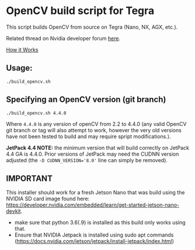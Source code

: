 # OpenCV build script for Tegra

This script builds OpenCV from source on Tegra (Nano, NX, AGX, etc.).

Related thread on Nvidia developer forum 
[here](https://devtalk.nvidia.com/default/topic/1051133/jetson-nano/opencv-build-script/).

[How it Works](https://wiki.debian.org/QemuUserEmulation)

## Usage:
```shell
./build_opencv.sh
```

## Specifying an OpenCV version (git branch)
```shell
./build_opencv.sh 4.4.0
```

Where `4.4.0` is any version of openCV from 2.2 to 4.4.0
(any valid OpenCV git branch or tag will also attempt to work, however the very old versions have not been tested to build and may require spript modifications.).

**JetPack 4.4 NOTE:** the minimum version that will build correctly on JetPack 4.4 GA is 4.4.0. Prior versions of JetPack may need the CUDNN version adjusted (the `-D CUDNN_VERSION='8.0'` line can simply be removed).

## IMPORTANT
This installer should work for a fresh Jetson Nano that was build using the NVIDIA SD card image found here: https://developer.nvidia.com/embedded/learn/get-started-jetson-nano-devkit. 
- make sure that python 3.6(.9) is installed as this build only works using that. 
- Ensure that NVIDIA Jetpack is installed using sudo apt commands (https://docs.nvidia.com/jetson/jetpack/install-jetpack/index.html)

